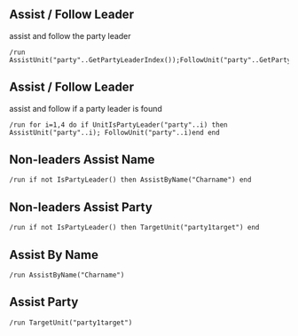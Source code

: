 ## Assist / Follow Leader
assist and follow the party leader
```
/run AssistUnit("party"..GetPartyLeaderIndex());FollowUnit("party"..GetPartyLeaderIndex())
```


## Assist / Follow Leader 
assist and follow if a party leader is found
```
/run for i=1,4 do if UnitIsPartyLeader("party"..i) then AssistUnit("party"..i); FollowUnit("party"..i)end end
```


## Non-leaders Assist Name
```
/run if not IsPartyLeader() then AssistByName("Charname") end
```

 
## Non-leaders Assist Party 
```
/run if not IsPartyLeader() then TargetUnit("party1target") end
```


## Assist By Name
```
/run AssistByName("Charname")
```

 
## Assist Party
``` 
/run TargetUnit("party1target")
```
